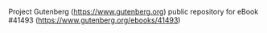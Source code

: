 Project Gutenberg (https://www.gutenberg.org) public repository for eBook #41493 (https://www.gutenberg.org/ebooks/41493)
